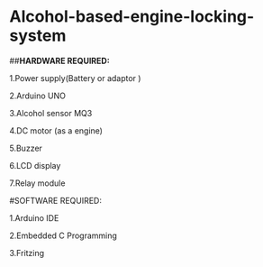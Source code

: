 # Alcohol-based-engine-locking-system


##**HARDWARE REQUIRED:**

1.Power supply(Battery or adaptor )

2.Arduino UNO

3.Alcohol sensor MQ3

4.DC motor (as a engine)

5.Buzzer

6.LCD display

7.Relay module


#SOFTWARE REQUIRED:

1.Arduino IDE

2.Embedded C Programming

3.Fritzing
